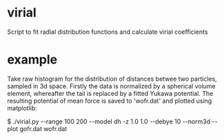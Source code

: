 # virial
Script to fit radial distribution functions and calculate virial coefficients

# example

Take raw histogram for the distribution of distances betwee two particles, sampled in 3d
space. Firstly the data is normalized by a spherical volume element, whereafter
the tail is replaced by a fitted Yukawa potential. The resulting potential
of mean force is saved to 'wofr.dat' and plotted using matplotlib:

   $ ./virial.py --range 100 200 --model dh -z 1.0 1.0 --debye 10 --norm3d --plot gofr.dat wofr.dat


